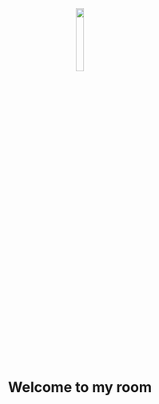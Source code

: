 <html lang="en">
<head>
    <meta charset="UTF-8">
    <meta name="viewport" content="width=device-width, initial-scale=1.0">
    <link rel="stylesheet" href="styles.css">
</head>
<body>
<div id="header" align="center" >
  <img src="https://i.gifer.com/3V3X.gif" width="18%" />
<div>
<div class="header">
    <h1>Welcome to my room</h1>
    
</div>

</body>
</html>
